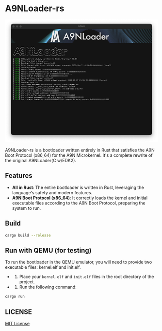 # A9NLoader-rs

![A9NLoader-ScreenShot](./resources/screenshot.png)

A9NLoader-rs is a bootloader written entirely in Rust that satisfies the A9N Boot Protocol (x86_64) for the A9N Microkernel.
It's a complete rewrite of the original A9NLoader(C w/EDK2).

## Features

- **All in Rust**: The entire bootloader is written in Rust, leveraging the language's safety and modern features.
- **A9N Boot Protocol (x86_64)**: It correctly loads the kernel and initial executable files according to the A9N Boot Protocol, preparing the system to run.

## Build
```bash
cargo build --release
```
## Run with QEMU (for testing)

To run the bootloader in the QEMU emulator, you will need to provide two executable files: kernel.elf and init.elf.

- 1. Place your `kernel.elf` and `init.elf` files in the root directory of the project.
- 1. Run the following command:
```bash
cargo run
```

## LICENSE

[MIT License](https://choosealicense.com/licenses/mit/)
